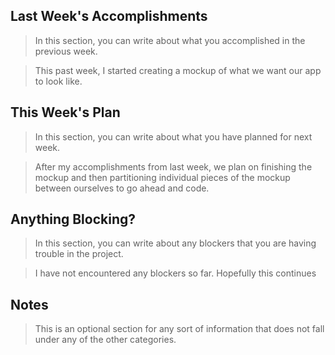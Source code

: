 ## Last Week's Accomplishments

> In this section, you can write about what you accomplished in the previous week.

> This past week, I started creating a mockup of what we want our app to look like.

## This Week's Plan

> In this section, you can write about what you have planned for next week.

> After my accomplishments from last week, we plan on finishing the mockup and then partitioning individual pieces of the mockup between ourselves to go ahead and code.

## Anything Blocking?

> In this section, you can write about any blockers that you are having trouble in the project.

> I have not encountered any blockers so far. Hopefully this continues

## Notes

> This is an optional section for any sort of information that does not fall under any of the other categories.

